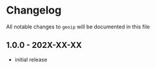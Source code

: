 # Changelog

All notable changes to `geoip` will be documented in this file

## 1.0.0 - 202X-XX-XX

- initial release
